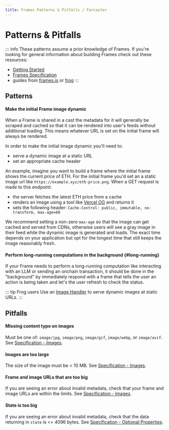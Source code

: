 ```yaml
---
title: Frames Patterns & Pitfalls / Farcaster
---
```


# Patterns & Pitfalls

::: info
These patterns assume a prior knowledge of Frames. If you're looking for
general information about building Frames check out these resources:

- [Getting Started](./getting-started)
- [Frames Specification](/reference/frames/spec)
- guides from [frames.js](https://framesjs.org/guides/create-frame) or [frog](https://framesjs.org/guides/create-frame)
  :::

## Patterns

#### Make the initial Frame image dynamic

When a Frame is shared in a cast the metadata for it will generally be scraped
and cached so that it can be rendered into user's feeds without additional
loading. This means whatever URL is set on the initial frame will always be
rendered.

In order to make the initial image dynamic you'll need to:

- serve a dynamic image at a static URL
- set an appropriate cache header

An example, imagine you want to build a frame where the initial frame shows the
current price of ETH. For the initial frame you'd set an a static image url
like `https://example.xyz/eth-price.png`. When a GET request is made to this endpoint:

- the server fetches the latest ETH price from a cache
- renders an image using a tool like [Vercel OG](https://vercel.com/docs/functions/og-image-generation) and returns it
- sets the following header: `Cache-Control: public, immutable, no-transform, max-age=60`

We recommend setting a non-zero `max-age` so that the image can get cached and
served from CDNs, otherwise users will see a gray image in their feed while the
dynamic image is generated and loads. The exact time depends on your
application but opt for the longest time that still keeps the image reasonably
fresh.

#### Perform long-running computations in the background {#long-running}

If your Frame needs to perform a long-running computation like interacting with
an LLM or sending an onchain transaction, it should be done in the "background"
by immediately respond with a frame that tells the user an action is being
taken and let's the user refresh to check the status.

::: tip Frog users
Use an [Image Handler](https://frog.fm/concepts/image-handler#image-handler) to serve dynamic images at static URLs.
:::

## Pitfalls

#### Missing content type on images

Must be one of: `image/jpg`, `image/png`, `image/gif`, `image/webp`, or `image/avif`. See [Specification - Images](/reference/frames/spec#images).

#### Images are too large

The size of the image must be < 10 MB. See [Specification - Images](/reference/frames/spec#images).

#### Frame and image URLs that are too big

If you are seeing an error about invalid metadata, check that your frame and image URLs are within the limits. See [Specification - Images](/reference/frames/spec#images).

#### State is too big

If you are seeing an error about invalid metadata, check that the data returning in `state` is <= 4096 bytes. See [Specification - Optional Properties](/reference/frames/spec#optional-properties).
